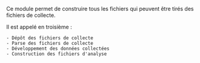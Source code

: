 Ce module permet de construire tous les fichiers qui peuvent être tirés des fichiers de collecte.

Il est appelé en troisième :

    - Dépôt des fichiers de collecte
    - Parse des fichiers de collecte
    - Développement des données collectées
    - Construction des fichiers d'analyse
